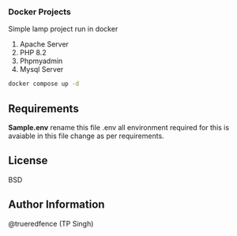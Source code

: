### Docker Projects

Simple lamp project run in docker

1. Apache Server
2. PHP 8.2
3. Phpmyadmin
4. Mysql Server

```bash
docker compose up -d
```

## Requirements

**Sample.env** rename this file .env all environment required for this is avaiable in this file change as per requirements.

## License

BSD

## Author Information

@trueredfence (TP Singh)
